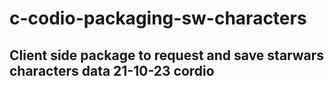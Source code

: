 # c-codio-packaging-sw-characters
## Client side package to request and save starwars characters data 21-10-23 cordio
